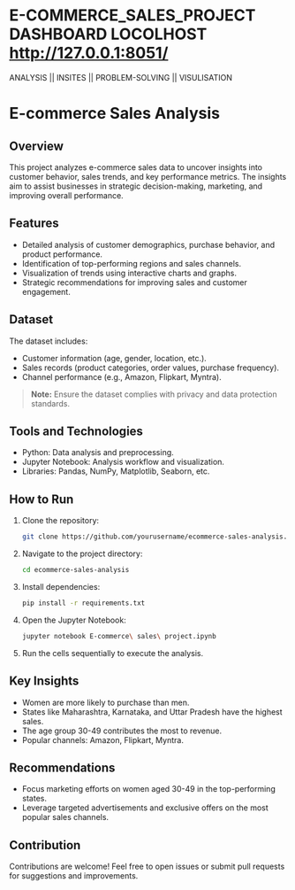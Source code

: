 # E-COMMERCE_SALES_PROJECT DASHBOARD LOCOLHOST  http://127.0.0.1:8051/
ANALYSIS || INSITES || PROBLEM-SOLVING || VISULISATION


# E-commerce Sales Analysis

## Overview
This project analyzes e-commerce sales data to uncover insights into customer behavior, sales trends, and key performance metrics. The insights aim to assist businesses in strategic decision-making, marketing, and improving overall performance.

## Features
- Detailed analysis of customer demographics, purchase behavior, and product performance.
- Identification of top-performing regions and sales channels.
- Visualization of trends using interactive charts and graphs.
- Strategic recommendations for improving sales and customer engagement.

## Dataset
The dataset includes:
- Customer information (age, gender, location, etc.).
- Sales records (product categories, order values, purchase frequency).
- Channel performance (e.g., Amazon, Flipkart, Myntra).

> **Note:** Ensure the dataset complies with privacy and data protection standards.

## Tools and Technologies
- Python: Data analysis and preprocessing.
- Jupyter Notebook: Analysis workflow and visualization.
- Libraries: Pandas, NumPy, Matplotlib, Seaborn, etc.

## How to Run
1. Clone the repository:
   ```bash
   git clone https://github.com/yourusername/ecommerce-sales-analysis.git
   ```
2. Navigate to the project directory:
   ```bash
   cd ecommerce-sales-analysis
   ```
3. Install dependencies:
   ```bash
   pip install -r requirements.txt
   ```
4. Open the Jupyter Notebook:
   ```bash
   jupyter notebook E-commerce\ sales\ project.ipynb
   ```
5. Run the cells sequentially to execute the analysis.

## Key Insights
- Women are more likely to purchase than men.
- States like Maharashtra, Karnataka, and Uttar Pradesh have the highest sales.
- The age group 30-49 contributes the most to revenue.
- Popular channels: Amazon, Flipkart, Myntra.

## Recommendations
- Focus marketing efforts on women aged 30-49 in the top-performing states.
- Leverage targeted advertisements and exclusive offers on the most popular sales channels.

## Contribution
Contributions are welcome! Feel free to open issues or submit pull requests for suggestions and improvements.


